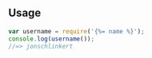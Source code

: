 ## Usage

```js
var username = require('{%= name %}');
console.log(username());
//=> jonschlinkert
```

